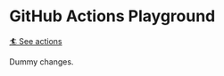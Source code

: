 # GitHub Actions Playground

[🏄 See actions](https://github.com/lollipop-onl/gh-actions-playground/actions)

Dummy changes.
